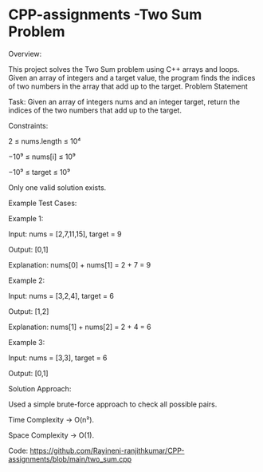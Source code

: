 # CPP-assignments -Two Sum Problem

Overview:

This project solves the Two Sum problem using C++ arrays and loops.
Given an array of integers and a target value, the program finds the indices of two numbers in the array that add up to the target.
Problem Statement

Task:
Given an array of integers nums and an integer target, return the indices of the two numbers that add up to the target.

Constraints:

2 ≤ nums.length ≤ 10⁴

−10⁹ ≤ nums[i] ≤ 10⁹

−10⁹ ≤ target ≤ 10⁹

Only one valid solution exists.

Example Test Cases:

Example 1:

Input: nums = [2,7,11,15], target = 9

Output: [0,1]

Explanation: nums[0] + nums[1] = 2 + 7 = 9

Example 2:

Input: nums = [3,2,4], target = 6

Output: [1,2]

Explanation: nums[1] + nums[2] = 2 + 4 = 6

Example 3:

Input: nums = [3,3], target = 6

Output: [0,1]

Solution Approach:

Used a simple brute-force approach to check all possible pairs.

Time Complexity → O(n²).

Space Complexity → O(1).

Code:
https://github.com/Rayineni-ranjithkumar/CPP-assignments/blob/main/two_sum.cpp
